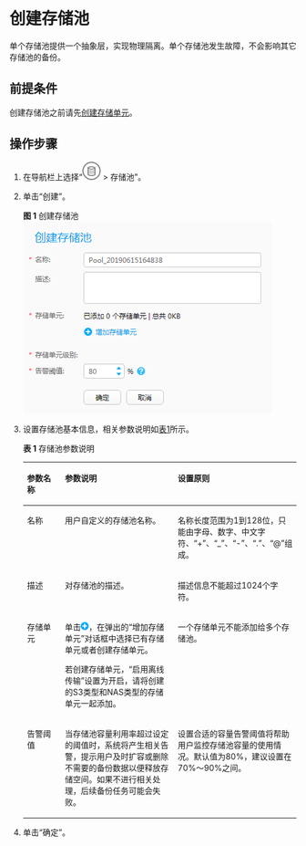 # 创建存储池<a name="cbr_03_0070"></a>

单个存储池提供一个抽象层，实现物理隔离。单个存储池发生故障，不会影响其它存储池的备份。

## 前提条件<a name="zh-cn_topic_0174656199_section9744952"></a>

创建存储池之前请先[创建存储单元](创建存储单元.md#cbr_03_0069)。

## 操作步骤<a name="zh-cn_topic_0174656199_section194501446134013"></a>

1.  在导航栏上选择“![](figures/icon-storage1.jpg)  \> 存储池”。
2.  单击“创建”。

    **图 1**  创建存储池<a name="zh-cn_topic_0174656199_fig102511819885"></a>  
    ![](figures/创建存储池.png "创建存储池")

3.  设置存储池基本信息，相关参数说明如[表1](#zh-cn_topic_0174656199_create_storagepool_tab01)所示。

    **表 1**  存储池参数说明

    <a name="zh-cn_topic_0174656199_create_storagepool_tab01"></a>
    <table><thead align="left"><tr id="zh-cn_topic_0174656199_row58066423"><th class="cellrowborder" valign="top" width="14.288571142885711%" id="mcps1.2.4.1.1"><p id="zh-cn_topic_0174656199_p5759813"><a name="zh-cn_topic_0174656199_p5759813"></a><a name="zh-cn_topic_0174656199_p5759813"></a>参数名称</p>
    </th>
    <th class="cellrowborder" valign="top" width="42.85571442855714%" id="mcps1.2.4.1.2"><p id="zh-cn_topic_0174656199_p63891712"><a name="zh-cn_topic_0174656199_p63891712"></a><a name="zh-cn_topic_0174656199_p63891712"></a>参数说明</p>
    </th>
    <th class="cellrowborder" valign="top" width="42.85571442855714%" id="mcps1.2.4.1.3"><p id="zh-cn_topic_0174656199_p7846159"><a name="zh-cn_topic_0174656199_p7846159"></a><a name="zh-cn_topic_0174656199_p7846159"></a>设置原则</p>
    </th>
    </tr>
    </thead>
    <tbody><tr id="zh-cn_topic_0174656199_row31559131"><td class="cellrowborder" valign="top" width="14.288571142885711%" headers="mcps1.2.4.1.1 "><p id="zh-cn_topic_0174656199_p6152779"><a name="zh-cn_topic_0174656199_p6152779"></a><a name="zh-cn_topic_0174656199_p6152779"></a>名称</p>
    </td>
    <td class="cellrowborder" valign="top" width="42.85571442855714%" headers="mcps1.2.4.1.2 "><p id="zh-cn_topic_0174656199_p28613063"><a name="zh-cn_topic_0174656199_p28613063"></a><a name="zh-cn_topic_0174656199_p28613063"></a>用户自定义的存储池名称。</p>
    </td>
    <td class="cellrowborder" valign="top" width="42.85571442855714%" headers="mcps1.2.4.1.3 "><p id="zh-cn_topic_0174656199_p35956792"><a name="zh-cn_topic_0174656199_p35956792"></a><a name="zh-cn_topic_0174656199_p35956792"></a>名称长度范围为1到128位，只能由字母、数字、中文字符、“+”、“_”、“-”、“.”、“@”组成。</p>
    </td>
    </tr>
    <tr id="zh-cn_topic_0174656199_row55175680"><td class="cellrowborder" valign="top" width="14.288571142885711%" headers="mcps1.2.4.1.1 "><p id="zh-cn_topic_0174656199_p40045115"><a name="zh-cn_topic_0174656199_p40045115"></a><a name="zh-cn_topic_0174656199_p40045115"></a>描述</p>
    </td>
    <td class="cellrowborder" valign="top" width="42.85571442855714%" headers="mcps1.2.4.1.2 "><p id="zh-cn_topic_0174656199_p22428895"><a name="zh-cn_topic_0174656199_p22428895"></a><a name="zh-cn_topic_0174656199_p22428895"></a>对存储池的描述。</p>
    </td>
    <td class="cellrowborder" valign="top" width="42.85571442855714%" headers="mcps1.2.4.1.3 "><p id="zh-cn_topic_0174656199_p4801170"><a name="zh-cn_topic_0174656199_p4801170"></a><a name="zh-cn_topic_0174656199_p4801170"></a>描述信息不能超过1024个字符。</p>
    </td>
    </tr>
    <tr id="zh-cn_topic_0174656199_row43210538"><td class="cellrowborder" valign="top" width="14.288571142885711%" headers="mcps1.2.4.1.1 "><p id="zh-cn_topic_0174656199_p10392698"><a name="zh-cn_topic_0174656199_p10392698"></a><a name="zh-cn_topic_0174656199_p10392698"></a>存储单元</p>
    </td>
    <td class="cellrowborder" valign="top" width="42.85571442855714%" headers="mcps1.2.4.1.2 "><p id="zh-cn_topic_0174656199_p36502190"><a name="zh-cn_topic_0174656199_p36502190"></a><a name="zh-cn_topic_0174656199_p36502190"></a>单击<a name="zh-cn_topic_0174656199_image60084257"></a><a name="zh-cn_topic_0174656199_image60084257"></a><span><img id="zh-cn_topic_0174656199_image60084257" src="figures/icon-adding.png"></span>，在弹出的“增加存储单元”对话框中选择已有存储单元或者创建存储单元。</p>
    <p id="zh-cn_topic_0174656199_p1943710593521"><a name="zh-cn_topic_0174656199_p1943710593521"></a><a name="zh-cn_topic_0174656199_p1943710593521"></a>若创建存储单元，“启用离线传输”设置为开启，请将创建的S3类型和NAS类型的存储单元一起添加。</p>
    </td>
    <td class="cellrowborder" valign="top" width="42.85571442855714%" headers="mcps1.2.4.1.3 "><p id="zh-cn_topic_0174656199_p34986663"><a name="zh-cn_topic_0174656199_p34986663"></a><a name="zh-cn_topic_0174656199_p34986663"></a>一个存储单元不能添加给多个存储池。</p>
    </td>
    </tr>
    <tr id="zh-cn_topic_0174656199_row46444516"><td class="cellrowborder" valign="top" width="14.288571142885711%" headers="mcps1.2.4.1.1 "><p id="zh-cn_topic_0174656199_p3909429"><a name="zh-cn_topic_0174656199_p3909429"></a><a name="zh-cn_topic_0174656199_p3909429"></a>告警阈值</p>
    </td>
    <td class="cellrowborder" valign="top" width="42.85571442855714%" headers="mcps1.2.4.1.2 "><p id="zh-cn_topic_0174656199_p48228364"><a name="zh-cn_topic_0174656199_p48228364"></a><a name="zh-cn_topic_0174656199_p48228364"></a>当存储池容量利用率超过设定的阈值时，系统将产生相关告警，提示用户及时扩容或删除不需要的备份数据以便释放存储空间。如果不进行相关处理，后续备份任务可能会失败。</p>
    </td>
    <td class="cellrowborder" valign="top" width="42.85571442855714%" headers="mcps1.2.4.1.3 "><p id="zh-cn_topic_0174656199_p14183374"><a name="zh-cn_topic_0174656199_p14183374"></a><a name="zh-cn_topic_0174656199_p14183374"></a>设置合适的容量告警阈值将帮助用户监控存储池容量的使用情况。默认值为80%，建议设置在70%～90%之间。</p>
    </td>
    </tr>
    </tbody>
    </table>

4.  单击“确定”。


